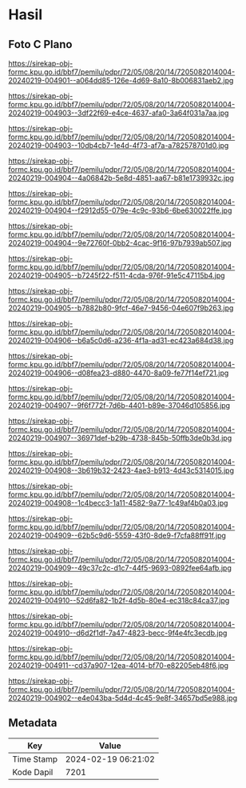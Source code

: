 # Hasil

## Foto C Plano

https://sirekap-obj-formc.kpu.go.id/bbf7/pemilu/pdpr/72/05/08/20/14/7205082014004-20240219-004901--a064dd85-126e-4d69-8a10-8b006831aeb2.jpg

https://sirekap-obj-formc.kpu.go.id/bbf7/pemilu/pdpr/72/05/08/20/14/7205082014004-20240219-004903--3df22f69-e4ce-4637-afa0-3a64f031a7aa.jpg

https://sirekap-obj-formc.kpu.go.id/bbf7/pemilu/pdpr/72/05/08/20/14/7205082014004-20240219-004903--10db4cb7-1e4d-4f73-af7a-a782578701d0.jpg

https://sirekap-obj-formc.kpu.go.id/bbf7/pemilu/pdpr/72/05/08/20/14/7205082014004-20240219-004904--4a06842b-5e8d-4851-aa67-b81e1739932c.jpg

https://sirekap-obj-formc.kpu.go.id/bbf7/pemilu/pdpr/72/05/08/20/14/7205082014004-20240219-004904--f2912d55-079e-4c9c-93b6-6be630022ffe.jpg

https://sirekap-obj-formc.kpu.go.id/bbf7/pemilu/pdpr/72/05/08/20/14/7205082014004-20240219-004904--9e72760f-0bb2-4cac-9f16-97b7939ab507.jpg

https://sirekap-obj-formc.kpu.go.id/bbf7/pemilu/pdpr/72/05/08/20/14/7205082014004-20240219-004905--b7245f22-f511-4cda-976f-91e5c47115b4.jpg

https://sirekap-obj-formc.kpu.go.id/bbf7/pemilu/pdpr/72/05/08/20/14/7205082014004-20240219-004905--b7882b80-9fcf-46e7-9456-04e607f9b263.jpg

https://sirekap-obj-formc.kpu.go.id/bbf7/pemilu/pdpr/72/05/08/20/14/7205082014004-20240219-004906--b6a5c0d6-a236-4f1a-ad31-ec423a684d38.jpg

https://sirekap-obj-formc.kpu.go.id/bbf7/pemilu/pdpr/72/05/08/20/14/7205082014004-20240219-004906--d08fea23-d880-4470-8a09-fe77f14ef721.jpg

https://sirekap-obj-formc.kpu.go.id/bbf7/pemilu/pdpr/72/05/08/20/14/7205082014004-20240219-004907--9f6f772f-7d6b-4401-b89e-37046d105856.jpg

https://sirekap-obj-formc.kpu.go.id/bbf7/pemilu/pdpr/72/05/08/20/14/7205082014004-20240219-004907--36971def-b29b-4738-845b-50ffb3de0b3d.jpg

https://sirekap-obj-formc.kpu.go.id/bbf7/pemilu/pdpr/72/05/08/20/14/7205082014004-20240219-004908--3b619b32-2423-4ae3-b913-4d43c5314015.jpg

https://sirekap-obj-formc.kpu.go.id/bbf7/pemilu/pdpr/72/05/08/20/14/7205082014004-20240219-004908--1c4becc3-1a11-4582-9a77-1c49af4b0a03.jpg

https://sirekap-obj-formc.kpu.go.id/bbf7/pemilu/pdpr/72/05/08/20/14/7205082014004-20240219-004909--62b5c9d6-5559-43f0-8de9-f7cfa88ff91f.jpg

https://sirekap-obj-formc.kpu.go.id/bbf7/pemilu/pdpr/72/05/08/20/14/7205082014004-20240219-004909--49c37c2c-d1c7-44f5-9693-0892fee64afb.jpg

https://sirekap-obj-formc.kpu.go.id/bbf7/pemilu/pdpr/72/05/08/20/14/7205082014004-20240219-004910--52d6fa82-1b2f-4d5b-80e4-ec318c84ca37.jpg

https://sirekap-obj-formc.kpu.go.id/bbf7/pemilu/pdpr/72/05/08/20/14/7205082014004-20240219-004910--d6d2f1df-7a47-4823-becc-9f4e4fc3ecdb.jpg

https://sirekap-obj-formc.kpu.go.id/bbf7/pemilu/pdpr/72/05/08/20/14/7205082014004-20240219-004911--cd37a907-12ea-4014-bf70-e82205eb48f6.jpg

https://sirekap-obj-formc.kpu.go.id/bbf7/pemilu/pdpr/72/05/08/20/14/7205082014004-20240219-004902--e4e043ba-5d4d-4c45-9e8f-34657bd5e988.jpg


## Metadata

| Key        | Value               |
| ---------- | ------------------- |
| Time Stamp | 2024-02-19 06:21:02 |
| Kode Dapil | 7201                |



